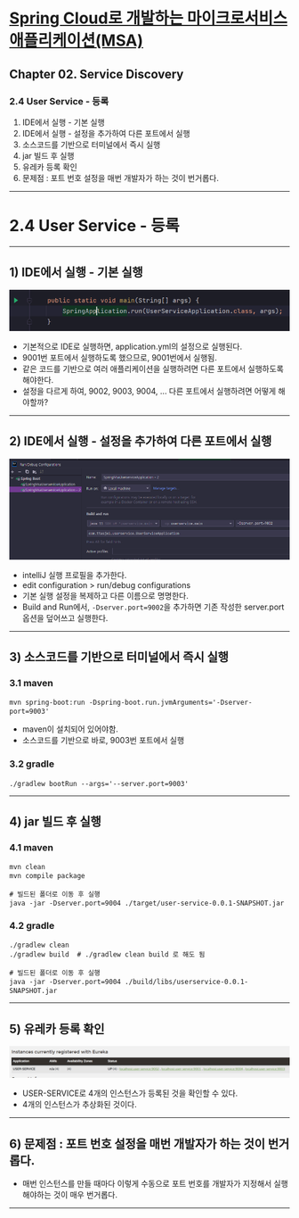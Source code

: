 # <a href = "../README.md" target="_blank">Spring Cloud로 개발하는 마이크로서비스 애플리케이션(MSA)</a>
## Chapter 02. Service Discovery
### 2.4 User Service - 등록
1) IDE에서 실행 - 기본 실행
2) IDE에서 실행 - 설정을 추가하여 다른 포트에서 실행
3) 소스코드를 기반으로 터미널에서 즉시 실행
4) jar 빌드 후 실행
5) 유레카 등록 확인 
6) 문제점 : 포트 번호 설정을 매번 개발자가 하는 것이 번거롭다.

---

# 2.4 User Service - 등록

---

## 1) IDE에서 실행 - 기본 실행
![run-user-service1](img/run-user-service1.png)
- 기본적으로 IDE로 실행하면, application.yml의 설정으로 실행된다.
- 9001번 포트에서 실행하도록 했으므로, 9001번에서 실행됨.
- 같은 코드를 기반으로 여러 애플리케이션을 실행하려면 다른 포트에서 실행하도록 해야한다. 
- 설정을 다르게 하여, 9002, 9003, 9004, ... 다른 포트에서 실행하려면 어떻게 해야할까?

---

## 2) IDE에서 실행 - 설정을 추가하여 다른 포트에서 실행
![run-user-service2](img/run-user-service2.png)
- intelliJ 실행 프로필을 추가한다.
- edit configuration > run/debug configurations
- 기본 실행 설정을 복제하고 다른 이름으로 명명한다.
- Build and Run에서, `-Dserver.port=9002`을 추가하면 기존 작성한 server.port 옵션을 덮어쓰고 실행한다.

---

## 3) 소스코드를 기반으로 터미널에서 즉시 실행

### 3.1 maven
```shell
mvn spring-boot:run -Dspring-boot.run.jvmArguments='-Dserver-port=9003'
```
- maven이 설치되어 있어야함.
- 소스코드를 기반으로 바로, 9003번 포트에서 실행

### 3.2 gradle
```shell
./gradlew bootRun --args='--server.port=9003'
```

---

## 4) jar 빌드 후 실행

### 4.1 maven
```shell
mvn clean
mvn compile package

# 빌드된 폴더로 이동 후 실행
java -jar -Dserver.port=9004 ./target/user-service-0.0.1-SNAPSHOT.jar
```

### 4.2 gradle
```shell
./gradlew clean
./gradlew build  # ./gradlew clean build 로 해도 됨

# 빌드된 폴더로 이동 후 실행
java -jar -Dserver.port=9004 ./build/libs/userservice-0.0.1-SNAPSHOT.jar
```

---

## 5) 유레카 등록 확인
![eureka-registry](img/eureka-registry.png)

- USER-SERVICE로 4개의 인스턴스가 등록된 것을 확인할 수 있다.
- 4개의 인스턴스가 추상화된 것이다.

---

## 6) 문제점 : 포트 번호 설정을 매번 개발자가 하는 것이 번거롭다.
- 매번 인스턴스를 만들 때마다 이렇게 수동으로 포트 번호를 개발자가 지정해서 실행해야하는 것이 매우 번거롭다.

---
